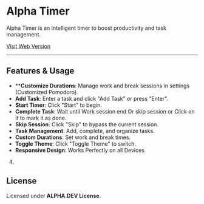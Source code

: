 # Alpha Timer

Alpha Timer is an Intelligent timer to boost productivity and task management.

[Visit Web Version](https://tarek-alliani.github.io/Alpha-Timer/)

---

## Features & Usage
- ****Customize Durations**: Manage work and break sessions in settings (Customized Pomodoro).  
- **Add Task**: Enter a task and click "Add Task" or press "Enter".
- **Start Timer**: Click "Start" to begin.
- **Complete Task**: Wait until Work session end Or skip session or Click on it to mark it as done.
- **Skip Session**: Click "Skip" to bypass the current session.
- **Task Management**: Add, complete, and organize tasks.  
- **Custom Durations**: Set work and break times.  
- **Toggle Theme**: Click "Toggle Theme" to switch.  
- **Responsive Design**: Works Perfectly on all Devices.  

4. 

## License  
Licensed under **ALPHA.DEV License**.
